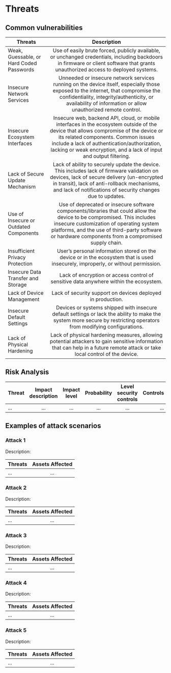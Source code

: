 # Threats

## Common vulnerabilities

| Threats        | Description          | 
| ------------- |:-------------:| 
| Weak, Guessable, or Hard Coded Passwords      | Use of easily brute forced, publicly available, or unchanged credentials, including backdoors in firmware or client software that grants unauthorized access to deployed systems. | 
| Insecure Network Services      | Unneeded or insecure network services running on the device itself, especially those exposed to the internet, that compromise the confidentiality, integrity/authenticity, or availability of information or allow unauthorized remote control.     | 
| Insecure Ecosystem Interfaces | Insecure web, backend API, cloud, or mobile interfaces in the ecosystem outside of the device that allows compromise of the device or its related components. Common issues include a lack of authentication/authorization, lacking or weak encryption, and a lack of input and output filtering.      |
| Lack of Secure Update Mechanism | Lack of ability to securely update the device. This includes lack of firmware validation on devices, lack of secure delivery (un-encrypted in transit), lack of anti-rollback mechanisms, and lack of notifications of security changes due to updates.      | 
| Use of Insecure or Outdated Components | Use of deprecated or insecure software components/libraries that could allow the device to be compromised. This includes insecure customization of operating system platforms, and the use of third-party software or hardware components from a compromised supply chain.      | 
| Insufficient Privacy Protection | User’s personal information stored on the device or in the ecosystem that is used insecurely, improperly, or without permission.       | 
| Insecure Data Transfer and Storage | Lack of encryption or access control of sensitive data anywhere within the ecosystem.      | 
| Lack of Device Management | Lack of security support on devices deployed in production.      | 
| Insecure Default Settings | Devices or systems shipped with insecure default settings or lack the ability to make the system more secure by restricting operators from modifying configurations.     | 
| Lack of Physical Hardening | Lack of physical hardening measures, allowing potential attackers to gain sensitive information that can help in a future remote attack or take local control of the device.     | 


## Risk Analysis
| Threat| Impact description| Impact level  | Probability | Level security controls | Controls |
| ------------- |:-------------:| :-----:| :-----: |:-----:|-----:| 
| ... | ... | ... | ... | ... | ... |


## Examples of attack scenarios

### Attack 1

Description:

| Threats        | Assets Affected   |
| ------------- |:-------------:|
| ...      | ... | 
 
### Attack 2

Description:

| Threats        | Assets Affected   |
| ------------- |:-------------:|
| ...      | ... | 
### Attack 3

Description:

| Threats        | Assets Affected   |
| ------------- |:-------------:|
| ...      | ... | 
### Attack 4

Description:

| Threats        | Assets Affected   |
| ------------- |:-------------:|
| ...      | ... | 
### Attack 5

Description:

| Threats        | Assets Affected   |
| ------------- |:-------------:|
| ...      | ... | 